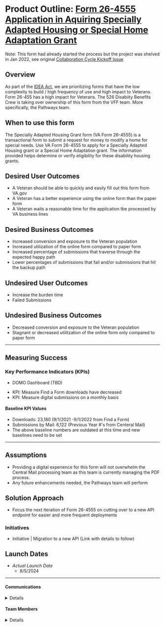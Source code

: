 # Product Outline: [Form 26-4555 Application in Aquiring Specially Adapted Housing or Special Home Adaptation Grant](https://www.vba.va.gov/pubs/forms/VBA-26-4555-ARE.pdf)


Note:  This form had already started the process but the project was shelved in Jan 2022, see original [Collaboration Cycle Kickoff Issue](https://github.com/department-of-veterans-affairs/va.gov-team/issues/34092)

## Overview
As part of the [IDEA Act](https://digital.gov/resources/21st-century-integrated-digital-experience-act/
), we are prioritizing forms that have the low complexity to build / high frequency of use and high impact to Veterans. Form 26-455 has a high impact for Veterans. The 526 Disabiity Benefits Crew is taking over ownership of this form from the VFF team. More specifically, the Pathways team.

## When to use this form 
The Specially Adapted Housing Grant form (VA Form 26-4555) is a transactional form to submit a request for money to modify a home for special needs. Use VA Form 26-4555 to apply for a Specially Adapted Housing grant or a Special Home Adaptation grant. The information provided helps determine or verify eligibility for these disability housing grants.

 
## Desired User Outcomes

- A Veteran should be able to quickly and easily fill out this form from VA.gov
- A Veteran has a better experience using the online form than the paper form 
- A Veteran waits a reasonable time for the application tbe processed by VA business lines

## Desired Business Outcomes
- Increased conversion and exposure to the Veteran population
- Increased utilization of the online form compared to paper form
- Increased percentage of submissions that traverse through the expected happy path
- Lower percentages of submissions that fail and/or submissions that hit the backup path

## Undesired User Outcomes
- Increase the burden time
- Failed Submissions

## Undesired Business Outcomes
- Decreased conversion and exposure to the Veteran population
- Stagnant or decreased utilitzation of the online form only compared to paper form


---
## Measuring Success


### Key Performance Indicators (KPIs)

* DOMO Dashboard (TBD)
- KPI:  Measure Find a Form downloads have decreased
- KPI:  Measure digital submissions on a monthly basis

#### Baseline KPI Values

- Downloads: 23,180 (9/1/2021 -9/1/2022 from Find a Form)
- Submissions by Mail: 6,122 (Previous Year #'s from Centeral Mail)
- The above baseline numbers are outdated at this time and new baselines need to be set

---

## Assumptions
- Providing a digital experience for this form will not overwhelm the Central Mail processing team as this team is currently managing the PDF process.
- Any future enhancements needed, the Pathways team will perform


## Solution Approach
- Focus the next iteration of Form 26-4555 on cutting over to a new API endpoint for easier and more frequent deployments

### Initiatives
- Initiative | Migration to a new API (Link with details to follow)



## Launch Dates
- *Actual Launch Date* 
  - 8/5/2024


---

#### Communications

<details>

- Team Name: 
- GitHub Label: 26-4555
- Slack channel: disability-pathways-disability
- Product POCs: Maurice DeBeary, Jane Kim
- Stakeholders: Emily Theis, Liz Lantz

</details>

#### Team Members

<details>
 
 - DEPO Lead: Emily Theis
 - PM: Maurice DeBeary
 - Engineering: Justin Linn (BE) & Scott Regenthal (FE)
 - Research/Design: Ruben Sun
 
</details>

